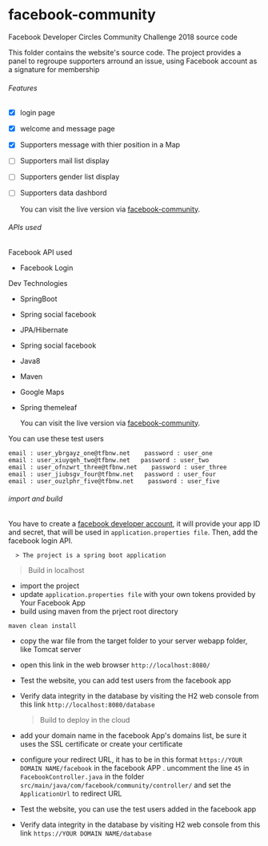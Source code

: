 # facebook-community
Facebook Developer Circles Community Challenge 2018 source code

This folder contains the website's source code. The project provides a panel to regroupe supporters arround an issue, using Facebook account as a signature for membership

###### Features
- [x] login page
- [x] welcome and message page
- [x] Supporters message with thier position in a Map
- [ ] Supporters mail list display
- [ ] Supporters gender list display
- [ ] Supporters data dashbord

   You can visit the live version via [facebook-community](https://facebook-community.herokuapp.com/).

###### APIs used
Facebook API used
- Facebook Login

Dev Technologies
-  SpringBoot
-  Spring social facebook
-  JPA/Hibernate
-  Spring social facebook
-  Java8
-  Maven
-  Google Maps
-  Spring themeleaf

     You can visit the live version via [facebook-community](https://facebook-community.herokuapp.com/).
     
You can use these test users

```
email : user_ybrgayz_one@tfbnw.net    password : user_one
email : user_xiuyqeh_two@tfbnw.net   password : user_two
email : user_ofnzwrt_three@tfbnw.net    password : user_three
email : user_jiubsgv_four@tfbnw.net   password : user_four
email : user_ouzlphr_five@tfbnw.net    password : user_five
```


###### import and build

 You have to create a [facebook developer account](https://developers.facebook.com/), it will provide your app ID and secret, that will be used in `application.properties file`. Then, add the facebook login API.

      > The project is a spring boot application
  
  > Build in localhost
  
- import the project
- update `application.properties file` with your own tokens provided by Your Facebook App
- build using maven from the prject root directory 
```
maven clean install
```

- copy the war file from the target folder to your server webapp folder, like Tomcat server
- open this link in the web browser `http://localhost:8080/`
- Test the website, you can add test users from the facebook app
- Verify data integrity in the database by visiting the H2 web console from this link `http://localhost:8080/database`

   > Build to deploy in the cloud
   
- add your domain name in the facebook App's domains list, be sure it uses the SSL certificate or create your certificate
- configure your redirect URL, it has to be in this format `https://YOUR DOMAIN NAME/facebook` in the facebook APP
. uncomment the line `45` in `FacebookController.java` in the folder `src/main/java/com/facebook/community/controller/` and set the   `ApplicationUrl` to redirect URL 
- Test the website, you can use the test users added in the facebook app
- Verify data integrity in the database by visiting H2 web console from this link `https://YOUR DOMAIN NAME/database`
